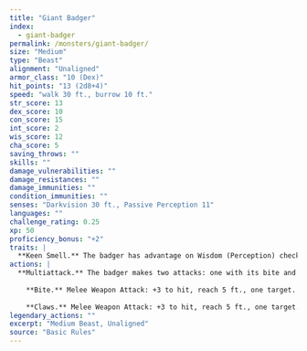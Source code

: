 ```yaml
---
title: "Giant Badger"
index:
  - giant-badger
permalink: /monsters/giant-badger/
size: "Medium"
type: "Beast"
alignment: "Unaligned"
armor_class: "10 (Dex)"
hit_points: "13 (2d8+4)"
speed: "walk 30 ft., burrow 10 ft."
str_score: 13
dex_score: 10
con_score: 15
int_score: 2
wis_score: 12
cha_score: 5
saving_throws: ""
skills: ""
damage_vulnerabilities: ""
damage_resistances: ""
damage_immunities: ""
condition_immunities: ""
senses: "Darkvision 30 ft., Passive Perception 11"
languages: ""
challenge_rating: 0.25
xp: 50
proficiency_bonus: "+2"
traits: |
  **Keen Smell.** The badger has advantage on Wisdom (Perception) checks that rely on smell.
actions: |
  **Multiattack.** The badger makes two attacks: one with its bite and one with its claws.
    
    **Bite.** Melee Weapon Attack: +3 to hit, reach 5 ft., one target. Hit: 4 (1d6 + 1) piercing damage.
    
    **Claws.** Melee Weapon Attack: +3 to hit, reach 5 ft., one target. Hit: 6 (2d4 + 1) slashing damage.  
legendary_actions: ""
excerpt: "Medium Beast, Unaligned"
source: "Basic Rules"
---
```

